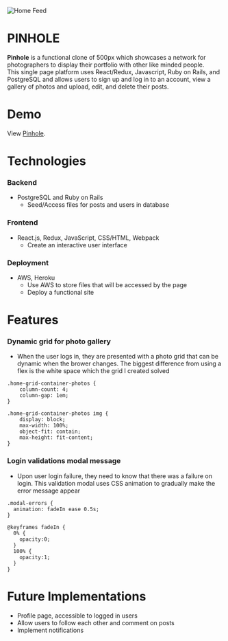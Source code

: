 ![Home Feed](https://pinhole-seed.s3-us-west-1.amazonaws.com/pinhole_seeds/homepage.png)

# PINHOLE

**Pinhole** is a functional clone of 500px which showcases a network for 
photographers to display their portfolio with other like minded people.  
This single page platform uses React/Redux, Javascript, Ruby on Rails, and 
PostgreSQL and allows users to sign up and log in to an account, view a gallery
of photos and upload, edit, and delete their posts.

# Demo

View [Pinhole](https://pinhole.herokuapp.com/#/).

# Technologies

### Backend
- PostgreSQL and Ruby on Rails
  - Seed/Access files for posts and users in database

### Frontend
- React.js, Redux, JavaScript, CSS/HTML, Webpack
  - Create an interactive user interface

### Deployment
- AWS, Heroku
  -  Use AWS to store files that will be accessed by the page
  -  Deploy a functional site

# Features 

### Dynamic grid for photo gallery 

- When the user logs in, they are presented with a photo grid that can be
dynamic when the brower changes.  The biggest difference from using a flex is
the white space which the grid I created solved

```
.home-grid-container-photos {
    column-count: 4;
    column-gap: 1em;
}

.home-grid-container-photos img {
    display: block;
    max-width: 100%;
    object-fit: contain;
    max-height: fit-content;
}

```

### Login validations modal message

- Upon user login failure, they need to know that there was a failure on 
login.  This validation modal uses CSS animation to gradually make the error
message appear

```
.modal-errors {
  animation: fadeIn ease 0.5s;
}

@keyframes fadeIn {
  0% {
    opacity:0;
  }
  100% {
    opacity:1;
  }
}

```

# Future Implementations
- Profile page, accessible to logged in users
- Allow users to follow each other and comment on posts
- Implement notifications
